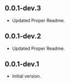 ## 0.0.1-dev.3

- Updated Proper Readme.

## 0.0.1-dev.2

- Updated Proper Readme.

## 0.0.1-dev.1

- Initial version.
